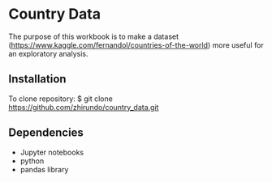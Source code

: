 # Country Data
The purpose of this workbook is to make a dataset (https://www.kaggle.com/fernandol/countries-of-the-world) more useful for an exploratory analysis. 
## Installation
To clone repository: 
$ git clone https://github.com/zhirundo/country_data.git
## Dependencies
- Jupyter notebooks
- python
- pandas library
